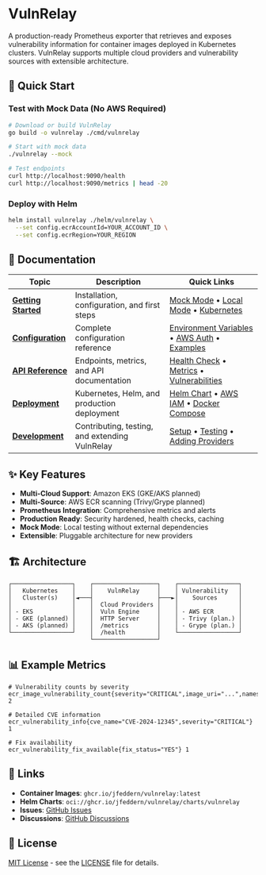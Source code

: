 # VulnRelay

A production-ready Prometheus exporter that retrieves and exposes vulnerability information for container images deployed in Kubernetes clusters. VulnRelay supports multiple cloud providers and vulnerability sources with extensible architecture.

## 🚀 Quick Start

### **Test with Mock Data (No AWS Required)**
```bash
# Download or build VulnRelay
go build -o vulnrelay ./cmd/vulnrelay

# Start with mock data
./vulnrelay --mock

# Test endpoints
curl http://localhost:9090/health
curl http://localhost:9090/metrics | head -20
```

### **Deploy with Helm**
```bash
helm install vulnrelay ./helm/vulnrelay \
  --set config.ecrAccountId=YOUR_ACCOUNT_ID \
  --set config.ecrRegion=YOUR_REGION
```

## 📖 Documentation

| Topic | Description | Quick Links |
|-------|-------------|-------------|
| [**Getting Started**](docs/getting-started/) | Installation, configuration, and first steps | [Mock Mode](docs/getting-started/#option-1-mock-mode-recommended-for-first-try) • [Local Mode](docs/getting-started/#option-2-local-mode-with-real-data) • [Kubernetes](docs/getting-started/#option-3-kubernetes-deployment) |
| [**Configuration**](docs/configuration/) | Complete configuration reference | [Environment Variables](docs/configuration/#core-configuration) • [AWS Auth](docs/configuration/#aws-authentication) • [Examples](docs/configuration/#configuration-examples) |
| [**API Reference**](docs/api/) | Endpoints, metrics, and API documentation | [Health Check](docs/api/#health-check---health) • [Metrics](docs/api/#prometheus-metrics---metrics) • [Vulnerabilities](docs/api/#vulnerability-details---vulnerabilities) |
| [**Deployment**](docs/deployment/) | Kubernetes, Helm, and production deployment | [Helm Chart](docs/deployment/#helm-deployment-recommended) • [AWS IAM](docs/deployment/#aws-iam-setup) • [Docker Compose](docs/deployment/#docker-compose) |
| [**Development**](docs/development/) | Contributing, testing, and extending VulnRelay | [Setup](docs/development/#development-setup) • [Testing](docs/development/#testing-strategy) • [Adding Providers](docs/development/#adding-new-providers) |

## ✨ Key Features

- **Multi-Cloud Support**: Amazon EKS (GKE/AKS planned)
- **Multi-Source**: AWS ECR scanning (Trivy/Grype planned)  
- **Prometheus Integration**: Comprehensive metrics and alerts
- **Production Ready**: Security hardened, health checks, caching
- **Mock Mode**: Local testing without external dependencies
- **Extensible**: Pluggable architecture for new providers

## 🏗️ Architecture

```
┌─────────────────┐    ┌──────────────────┐    ┌─────────────────┐
│   Kubernetes    │    │    VulnRelay     │    │ Vulnerability   │
│   Cluster(s)    │◄───┤                  ├───►│    Sources      │
│                 │    │  Cloud Providers │    │                 │
│ - EKS           │    │  Vuln Engine     │    │ - AWS ECR       │
│ - GKE (planned) │    │  HTTP Server     │    │ - Trivy (plan.) │
│ - AKS (planned) │    │  /metrics        │    │ - Grype (plan.) │
└─────────────────┘    │  /health         │    └─────────────────┘
                       └──────────────────┘
```

## 📊 Example Metrics

```prometheus
# Vulnerability counts by severity
ecr_image_vulnerability_count{severity="CRITICAL",image_uri="...",namespace="production"} 2

# Detailed CVE information  
ecr_vulnerability_info{cve_name="CVE-2024-12345",severity="CRITICAL"} 1

# Fix availability
ecr_vulnerability_fix_available{fix_status="YES"} 1
```

## 🔗 Links

- **Container Images**: `ghcr.io/jfeddern/vulnrelay:latest`
- **Helm Charts**: `oci://ghcr.io/jfeddern/vulnrelay/charts/vulnrelay`
- **Issues**: [GitHub Issues](https://github.com/your-org/vulnrelay/issues)
- **Discussions**: [GitHub Discussions](https://github.com/your-org/vulnrelay/discussions)

## 📄 License

[MIT License](LICENSE) - see the [LICENSE](LICENSE) file for details.